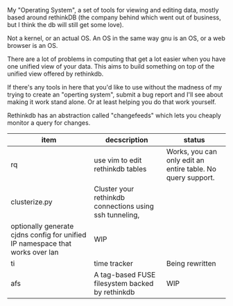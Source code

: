 My "Operating System", a set of tools for viewing and editing data, mostly based
around rethinkDB (the company behind which went out of business, but I think the
db will still get some love).

Not a kernel, or an actual OS. An OS in the same way gnu is an OS, or a web
browser is an OS.

There are a lot of problems in computing that get a lot easier when you have one
unified view of your data. This aims to build something on top of the unified
view offered by rethinkdb.

If there's any tools in here that you'd like to use without the madness of my
trying to create an "operting system", submit a bug report and I'll see about
making it work stand alone. Or at least helping you do that work yourself.

Rethinkdb has an abstraction called "changefeeds" which lets you cheaply monitor a query for changes.

|item|decscription|status|
|----|------------|------|
|rq| use vim to edit rethinkdb tables| Works, you can only edit an entire table. No query support.|
|clusterize.py|Cluster your rethinkdb connections using ssh tunneling,
optionally generate cjdns config for unified IP namespace that works over lan| WIP|
|ti| time tracker | Being rewritten|
|afs|A tag-based FUSE filesystem backed by rethinkdb | WIP |
